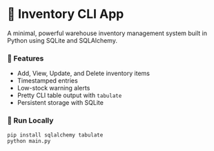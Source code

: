 # 🛒 Inventory CLI App

A minimal, powerful warehouse inventory management system built in Python using SQLite and SQLAlchemy.

### 🔧 Features
- Add, View, Update, and Delete inventory items
- Timestamped entries
- Low-stock warning alerts
- Pretty CLI table output with `tabulate`
- Persistent storage with SQLite

### 🚀 Run Locally

```bash
pip install sqlalchemy tabulate
python main.py
